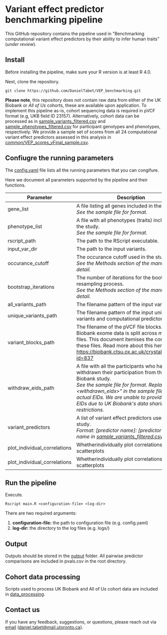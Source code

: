 # Variant effect predictor benchmarking pipeline

This GitHub repository contains the pipeline used in "Benchmarking computational variant effect predictors by their ability to infer human traits" (*under review*).

## Install

Before installing the pipeline, make sure your R version is at least R 4.0.

Next, clone the repository.

```
git clone https://github.com/DanielTabet/VEP_benchmarking.git
```

**Please note**, this repository does not contain raw data from either of the UK Biobank or *All of Us* cohorts, these are available upon application. To implement this pipeline as-is, cohort sequencing data is required in pVCF format (e.g, UKB field ID 23157). Alternatively, cohort data can be processed as in [sample_variants_filtered.csv](sample_variants_filtered.csv) and [sample_phenotypes_filtered.csv](sample_phenotypes_filtered.csv) for participant genotypes and phenotypes, respectively. We provide a sample set of scores from all 24 computational variant effect predictors assessed in this analysis in [common/VEP_scores_vFinal_sample.csv](common/VEP_scores_vFinal_sample.csv).

## Confiugre the running parameters

The [config.yaml](config.yaml) file lists all the running parameters that you can congifure.

Here we document all parameters supported by the pipeline and their functions.

| Parameter | Description | Default Value |
| --- | --- | --- |
| gene_list| A file listing all genes included in the study.<br>*See the sample file for format.* | [common/genes.csv](common/genes.csv) |
| phenotype_list | A file with all phenotypes (traits) included in the study. <br>*See the sample file for format.* | [common/phenotypeDescriptions.csv](common/phenotypeDescriptions.csv) |
| rscript_path | The path to the RScript executable. | Rscript |
| input_var_dir | The path to the input variants. | input |
| occurance_cutoff | The occurance cutoff used in the study.<br>*See the Methods section of the manuscript for detail.* | 10 |
| bootstrap_iterations | The number of iterations for the bootstrap resampling process.<br>*See the Methods section of the manuscript for detail.* | 1000 |
| all_variants_path | The filename pattern of the input variant files. | ukb23148_c%s_b%s_v1_filtered_mut.csv |
| unique_variants_path | The filename pattern of the input unique variants and computational predictor scores. | ukb23148_c%s_b%s_v1_all_weights.csv |
| variant_blocks_path | The filename of the pVCF file blocks. UK Biobank exome data is split across many pVCF files. This document itemises the content of these files. Read more about this here: https://biobank.ctsu.ox.ac.uk/crystal/refer.cgi?id=837 | [common/pvcf_blocks.txt](common/pvcf_blocks.txt) |
| withdraw_eids_path | A file with all the participants who have withdrawn their participation from the UK Biobank study.<br>*See the sample file for format. Replace "<withdrawn_eidx>" in the sample file with actual EIDs. We are unable to provide real EIDs due to UK Biobank's data sharing restrictions.* | [common/withdraws.csv](common/withdraws.csv) |
| variant_predictors | A list of variant effect predictors used in the study.<br>*Format: [predictor name]: [predictor column name in [sample_variants_filtered.csv](sample_variants_filtered.csv)]* | <br>VARITY: VARITY_R<br>AlphaMissense: alphaMissense_score<br>... |
| plot_individual_correlations | Whetherindividually plot correlations as scatterplots | FALSE |
| plot_individual_correlations | Whetherindividually plot correlations as scatterplots | FALSE |

## Run the pipeline

Execute.

```
Rscript main.R <configuration-file> <log-dir>
```

There are two required arguments:
1. **configuration-file:** the path to configuration file (e.g. config.yaml)
2. **log-dir:** the directory to the log files (e.g. logs/)

## Output

Outputs should be stored in the [output](output) folder. All pairwise predictor comparisons are included in pvals.csv in the root directory.

## Cohort data processing

Scripts used to process UK Biobank and All of Us cohort data are included in [data_processing](data_processing).

## Contact us

If you have any feedback, suggestions, or questions, please reach out via [email](mailto:daniel.tabet@mail.utoronto.ca) (daniel.tabet@mail.utoronto.ca).
